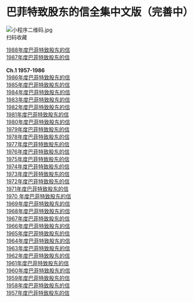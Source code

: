 # 巴菲特致股东的信全集中文版（完善中）

![小程序二维码.jpg](https://cdn.nlark.com/yuque/0/2019/jpeg/116289/1570973556934-33d8fba4-a94c-4cd5-8169-253790ee8523.jpeg#align=left&display=inline&height=430&name=%E5%B0%8F%E7%A8%8B%E5%BA%8F%E4%BA%8C%E7%BB%B4%E7%A0%81.jpg&originHeight=430&originWidth=430&search=&size=27715&status=done&width=430)<br />扫码收藏

[1988年度巴菲特致股东的信](http://mp.weixin.qq.com/s?__biz=MzA4NzYwOTYwNQ==&mid=2650992765&idx=8&sn=37d1867384d2c7cc317add6993efe623&chksm=8bc08817bcb70101f180d8bd3175bbb43be40854c3fadc6fd4433407cf761d9c71da47d83d90&scene=21#wechat_redirect)<br />[1987年度巴菲特致股东的信](http://mp.weixin.qq.com/s?__biz=MzA4NzYwOTYwNQ==&mid=2650992765&idx=7&sn=83a28f717a6e0dbfbfdb6c4146570d6f&chksm=8bc08817bcb70101ab4935993b0af56785191b466abe5e021918b423f885100a3b54193e87df&scene=21#wechat_redirect)<br />
<br />**Ch.1 1957-1986**<br />[1986年度巴菲特致股东的信](http://mp.weixin.qq.com/s?__biz=MzA4NzYwOTYwNQ==&mid=2650992765&idx=6&sn=6d7b3cdaddd14b4d741c270ea607ba4f&chksm=8bc08817bcb701012f790c164dbaa9e9459053e95649f86df6f7be7196cb39f26ab147cc8763&scene=21#wechat_redirect)<br />[1985年度巴菲特致股东的信](http://mp.weixin.qq.com/s?__biz=MzA4NzYwOTYwNQ==&mid=2650992765&idx=5&sn=3d374eb69530189df07a255ee2ef67f4&chksm=8bc08817bcb7010158058dda0870599381839dd019ddd152a85bab83a8f658e86070e279e98a&scene=21#wechat_redirect)<br />[1984年度巴菲特致股东的信](http://mp.weixin.qq.com/s?__biz=MzA4NzYwOTYwNQ==&mid=2650992765&idx=4&sn=8cc33515c7f3fbeba7d64be328bf3d6d&chksm=8bc08817bcb701010d8fb5cc59ae0f8ac296eda070d20c07f1f855518d4827c0134c468011ac&scene=21#wechat_redirect)<br />[1983年度巴菲特致股东的信](http://mp.weixin.qq.com/s?__biz=MzA4NzYwOTYwNQ==&mid=2650992765&idx=3&sn=386e439bd38cb2c74caaca10845b265a&chksm=8bc08817bcb701015385d2eee6d5341f91501b108754bf103e3b3be2aa49519e0c01ce7812ec&scene=21#wechat_redirect)<br />[1982年度巴菲特致股东的信](http://mp.weixin.qq.com/s?__biz=MzA4NzYwOTYwNQ==&mid=2650992765&idx=2&sn=1a48fa1c8ba7e4445fe9bd6f2a023016&chksm=8bc08817bcb701012cac94cb37d6e0388f3ea35832e0891625e44b108c3cb47c850bc9b9c3f9&scene=21#wechat_redirect)<br />[1981年度巴菲特致股东的信](http://mp.weixin.qq.com/s?__biz=MzA4NzYwOTYwNQ==&mid=2650992765&idx=1&sn=e64b93b0347891edd1cf01e271febd6e&chksm=8bc08817bcb7010175021f8c8f4daf85e760f416d4f14490c08c9b9f79757228251955c61300&scene=21#wechat_redirect)<br />[1980年度巴菲特致股东的信](http://mp.weixin.qq.com/s?__biz=MzA4NzYwOTYwNQ==&mid=2650992760&idx=8&sn=c794daaac2f7de4e5cf67ffc3b73b6db&chksm=8bc08812bcb70104702720efd1b731fdd46a8971b92769a895f488f45e38cf7830cad741e4d7&scene=21#wechat_redirect)<br />[1979年度巴菲特致股东的信](http://mp.weixin.qq.com/s?__biz=MzA4NzYwOTYwNQ==&mid=2650992760&idx=7&sn=74f33a3c5818e4412bf85a7c2b2e734c&chksm=8bc08812bcb70104c71692cc8894870f36cdc2f6a2191b5723e45b9988bd7f2421fb76fa97ca&scene=21#wechat_redirect)<br />[1978年度巴菲特致股东的信](http://mp.weixin.qq.com/s?__biz=MzA4NzYwOTYwNQ==&mid=2650992760&idx=6&sn=49befe765e1c6529988c0c01e162469f&chksm=8bc08812bcb70104379ffda9466b3fcb23ebf3a2d8b03c451942bc66ca2eac5036a36f08e9a7&scene=21#wechat_redirect)<br />[1977年度巴菲特致股东的信](http://mp.weixin.qq.com/s?__biz=MzA4NzYwOTYwNQ==&mid=2650992760&idx=5&sn=5e990248645b2ecfb694954bcba04776&chksm=8bc08812bcb70104820c184dd431bfdeba242c3eea8460c6b9e2e8df28e4e5548a5019e61efc&scene=21#wechat_redirect)<br />[1976年度巴菲特致股东的信](http://mp.weixin.qq.com/s?__biz=MzA4NzYwOTYwNQ==&mid=2650992760&idx=4&sn=859927d0db0f505274463dd7c340877e&chksm=8bc08812bcb70104a8f47e3ace8f15336e7e45f997febd3857b484a4e7348e09bd469846e7d3&scene=21#wechat_redirect)<br />[1975年度巴菲特致股东的信](http://mp.weixin.qq.com/s?__biz=MzA4NzYwOTYwNQ==&mid=2650992760&idx=3&sn=12065d68a98092b0bdb7abaad5d7972b&chksm=8bc08812bcb70104280453ad96c53fd5fb8a643c400d0dbe93ec770438fde6efa1fb384a9488&scene=21#wechat_redirect)<br />[1974年度巴菲特致股东的信](http://mp.weixin.qq.com/s?__biz=MzA4NzYwOTYwNQ==&mid=2650992760&idx=2&sn=a87017dc686ca1d876df688b71a1bddf&chksm=8bc08812bcb70104aaeed4a444b8e7996e64a4b4543f8c776b27e44ca9f7beb9770fcde0c778&scene=21#wechat_redirect)<br />[1973年度巴菲特致股东的信](http://mp.weixin.qq.com/s?__biz=MzA4NzYwOTYwNQ==&mid=2650992760&idx=1&sn=715ce43d00d406771e7e7e3156722595&chksm=8bc08812bcb701041857b53fb1022c5b6d0d7a899870cdfd59abb20af641ffd69e01570df0a9&scene=21#wechat_redirect)<br />[1972年度巴菲特致股东的信](http://mp.weixin.qq.com/s?__biz=MzA4NzYwOTYwNQ==&mid=2650992759&idx=8&sn=ee148cc11a73bdad17110510b79a140e&chksm=8bc0881dbcb7010bc2619672a5a43bc78e20e002ae076d2a4769d936bce51617dec426c05006&scene=21#wechat_redirect)<br />[1971年度巴菲特致股东的信](http://mp.weixin.qq.com/s?__biz=MzA4NzYwOTYwNQ==&mid=2650992759&idx=7&sn=b9fe8842090c7671aec8ac49e2eb6bb0&chksm=8bc0881dbcb7010b8c14259c7b7016592f7f13389efcb8b5973c77d68cbea8552256203c97cb&scene=21#wechat_redirect)<br />[1970 年度巴菲特致股东的信](http://mp.weixin.qq.com/s?__biz=MzA4NzYwOTYwNQ==&mid=2650992759&idx=6&sn=6cfeb37c686f4e70fdd16ab57fdd5d87&chksm=8bc0881dbcb7010bb8b64ee965acbdebcd007ca098d52711077fdfbf123a7128a8bcdae7c639&scene=21#wechat_redirect)<br />[1969年度巴菲特致股东的信](http://mp.weixin.qq.com/s?__biz=MzA4NzYwOTYwNQ==&mid=2650992759&idx=5&sn=4517bfe8e399a643150bd3a3b49f8940&chksm=8bc0881dbcb7010bf799c5e7869875031f73066d4bd843e8e5e497f690bc9d84fc62f35789ee&scene=21#wechat_redirect)<br />[1968年度巴菲特致股东的信](http://mp.weixin.qq.com/s?__biz=MzA4NzYwOTYwNQ==&mid=2650992759&idx=4&sn=3d4a4cf689b331af61d6ab89ba7db8f9&chksm=8bc0881dbcb7010b7c6062374c99fb28388d08d623e53a1928de45df7308a6bda2b5ae02bbaf&scene=21#wechat_redirect)<br />[1967年度巴菲特致股东的信](http://mp.weixin.qq.com/s?__biz=MzA4NzYwOTYwNQ==&mid=2650992759&idx=3&sn=dbb1141e245f0e6c23b2d3000054de10&chksm=8bc0881dbcb7010bb8f1e7bca808b891a739c14203e9101e23f5bf64b108d325c2500e000639&scene=21#wechat_redirect)<br />[1966年度巴菲特致股东的信](http://mp.weixin.qq.com/s?__biz=MzA4NzYwOTYwNQ==&mid=2650992759&idx=2&sn=f16564ac7986008bb93b685e4d08dfb1&chksm=8bc0881dbcb7010b914ecbdcd1353b067400fff5c93b035c4781b2d79dd0b2aec90e79dd5806&scene=21#wechat_redirect)<br />[1965年度巴菲特致股东的信](http://mp.weixin.qq.com/s?__biz=MzA4NzYwOTYwNQ==&mid=2650992759&idx=1&sn=bd40d3be27889205b38090e525de5bbf&chksm=8bc0881dbcb7010b95bb04614258d83498fe1edcd3b1202b781b6f8886474e253ad8a94bd50d&scene=21#wechat_redirect)<br />[1964年度巴菲特致股东的信](http://mp.weixin.qq.com/s?__biz=MzA4NzYwOTYwNQ==&mid=2650992755&idx=8&sn=21339d289c6591d55a185f05ce4b96af&chksm=8bc08819bcb7010f872d78c0e85f69a83be5e21a5e8e22d1dcc348e9563bfb11747a1a808318&scene=21#wechat_redirect)<br />[1963年度巴菲特致股东的信](http://mp.weixin.qq.com/s?__biz=MzA4NzYwOTYwNQ==&mid=2650992755&idx=7&sn=b98e72eda8d9680c9c3cb49aa8a66821&chksm=8bc08819bcb7010f51f5b22f8ad6d1d0bfbfe0cfe777593e1b13de284a0657108be239274fd8&scene=21#wechat_redirect)<br />[1962年度巴菲特致股东的信](http://mp.weixin.qq.com/s?__biz=MzA4NzYwOTYwNQ==&mid=2650992755&idx=6&sn=878c30f5c80677111e7f08dde143e2e0&chksm=8bc08819bcb7010fa0210115cea92910bc675561c3b156f5f8cfab20ff1d44e699d87a2d2e65&scene=21#wechat_redirect)<br />[1961年度巴菲特致股东的信](http://mp.weixin.qq.com/s?__biz=MzA4NzYwOTYwNQ==&mid=2650992755&idx=5&sn=c288f5e43203a5b93f646d0228b5a8ea&chksm=8bc08819bcb7010fc6ddfad5e94052c2529160f06620d38fb907b5d21278e100626a694d511b&scene=21#wechat_redirect)<br />[1960年度巴菲特致股东的信](http://mp.weixin.qq.com/s?__biz=MzA4NzYwOTYwNQ==&mid=2650992755&idx=4&sn=4b3205cc8fa99575cdba16157dc55432&chksm=8bc08819bcb7010f09c19247e4bcc845763c8982a8b5b261f2644b166702f7fc6ca3b64beb8c&scene=21#wechat_redirect)<br />[1959年度巴菲特致股东的信](http://mp.weixin.qq.com/s?__biz=MzA4NzYwOTYwNQ==&mid=2650992755&idx=3&sn=6ed12e06d96ad2799b426ad6734ae7c3&chksm=8bc08819bcb7010fcab6a38675696d4c994c1eb9ff04478a7d03b388465101af16da5f80cbb5&scene=21#wechat_redirect)<br />[1958年度巴菲特致股东的信](http://mp.weixin.qq.com/s?__biz=MzA4NzYwOTYwNQ==&mid=2650992755&idx=2&sn=532be133d75b282cc5975d7cb617f0a2&chksm=8bc08819bcb7010f1af8d8ee49ef71ba2433d8c6f0313c647c4f7fd73c7557ad28b263a43e04&scene=21#wechat_redirect)<br />[1957年度巴菲特致股东的信](http://mp.weixin.qq.com/s?__biz=MzA4NzYwOTYwNQ==&mid=2650992755&idx=1&sn=e76a947d627b7848ad07452c965f4e42&chksm=8bc08819bcb7010ffae1f7eaca19a8e9d0a9b8fa39beeee7b31347f42bedb2c3cef63707fd9e&scene=21#wechat_redirect)

